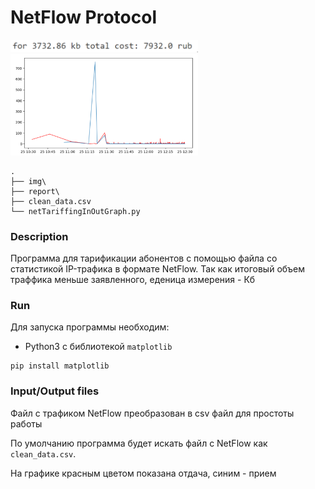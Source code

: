 # NetFlow Protocol
<img src="./img/Capture.png" alt="" width="300"/>
<img src="./img/Graph.png" alt="" width="300"/>

```
.
├── img\
├── report\
├── clean_data.csv
└── netTariffingInOutGraph.py
```
### Description
Программа для тарификации абонентов с помощью файла со статистикой IP-трафика в формате NetFlow.
Так как итоговый объем траффика меньше заявленного, еденица измерения - Кб 

### Run
Для запуска программы необходим:
- Python3 с библиотекой `matplotlib`
```
pip install matplotlib
```

### Input/Output files
Файл с трафиком NetFlow преобразован в csv файл для простоты работы

По умолчанию программа будет искать файл с NetFlow как `clean_data.csv`.

На графике красным цветом показана отдача, синим - прием